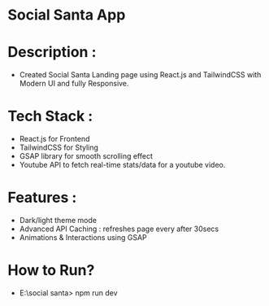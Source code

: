 # Social Santa App

# Description :
- Created Social Santa Landing page using React.js and TailwindCSS with Modern UI and fully Responsive.

# Tech Stack :
- React.js for Frontend
- TailwindCSS for Styling
- GSAP library for smooth scrolling effect
- Youtube API to fetch real-time stats/data for a youtube video.

# Features :
- Dark/light theme mode
- Advanced API Caching : refreshes page every after 30secs
- Animations & Interactions using GSAP

# How to Run?
- E:\social santa> npm run dev